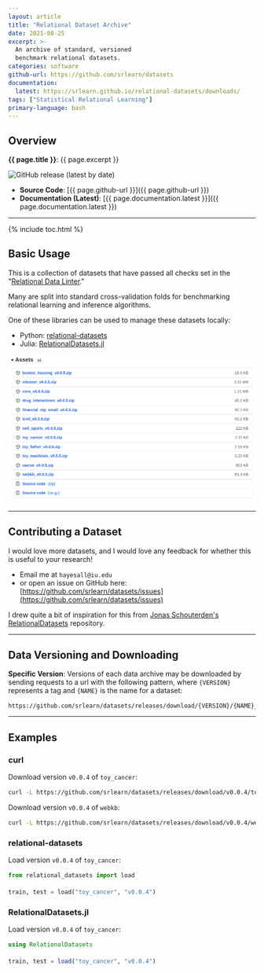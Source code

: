 ```yaml
---
layout: article
title: "Relational Dataset Archive"
date: 2021-08-25
excerpt: >-
  An archive of standard, versioned
  benchmark relational datasets.
categories: software
github-url: https://github.com/srlearn/datasets
documentation:
  latest: https://srlearn.github.io/relational-datasets/downloads/
tags: ["Statistical Relational Learning"]
primary-language: bash
---
```


## Overview

**{{ page.title }}**: {{ page.excerpt }}

![GitHub release (latest by date)](https://img.shields.io/github/v/release/srlearn/datasets)

- **Source Code**: [{{ page.github-url }}]({{ page.github-url }})
- **Documentation (Latest)**: [{{ page.documentation.latest }}]({{ page.documentation.latest }})

---

{% include toc.html %}

## Basic Usage

This is a collection of datasets that have passed all checks set in the
"[Relational Data Linter](/software/ilp-linter/)."

Many are split into standard cross-validation folds for benchmarking
relational learning and inference algorithms.

One of these libraries can be used to manage these datasets locally:

- Python: [relational-datasets](/software/relational-datasets/)
- Julia: [RelationalDatasets.jl](/software/relational-datasets.jl/)

<a target="_blank" href="https://github.com/srlearn/datasets/releases"><img src="/images/software/srlearn-datasets/srlearn-datasets-0.0.5.png" alt="Screenshot of the GitHub assets for datasets 0.0.5. It shows a table of dataset names, version numbers, and their size in bytes."></a>

---

## Contributing a Dataset

I would love more datasets, and I would love any feedback for whether
this is useful to your research!

- Email me at `hayesall@iu.edu`
- or open an issue on GitHub here: [https://github.com/srlearn/datasets/issues](https://github.com/srlearn/datasets/issues)

I drew quite a bit of inspiration for this from [Jonas Schouterden's](https://people.cs.kuleuven.be/~jonas.schouterden/)
[RelationalDatasets](https://github.com/joschout/RelationalDatasets) repository.

---

## Data Versioning and Downloading

**Specific Version**: Versions of each data archive may be downloaded by sending
requests to a url with the following pattern, where `{VERSION}` represents a tag
and `{NAME}` is the name for a dataset:

```
https://github.com/srlearn/datasets/releases/download/{VERSION}/{NAME}_{VERSION}.zip
```

---

## Examples

### curl

Download version `v0.0.4` of `toy_cancer`:

```bash
curl -L https://github.com/srlearn/datasets/releases/download/v0.0.4/toy_cancer_v0.0.4.zip > toy_cancer_v0.0.4.zip
```

Download version `v0.0.4` of `webkb`:

```bash
curl -L https://github.com/srlearn/datasets/releases/download/v0.0.4/webkb_v0.0.4.zip > webkb_v0.0.4.zip
```

### relational-datasets

Load version `v0.0.4` of `toy_cancer`:

```python
from relational_datasets import load

train, test = load("toy_cancer", "v0.0.4")
```

### RelationalDatasets.jl

Load version `v0.0.4` of `toy_cancer`:

```julia
using RelationalDatasets

train, test = load("toy_cancer", "v0.0.4")
```

